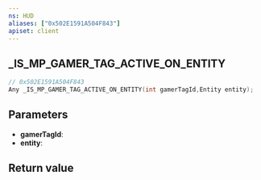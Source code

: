 ```yaml
---
ns: HUD
aliases: ["0x502E1591A504F843"]
apiset: client
---
```

## _IS_MP_GAMER_TAG_ACTIVE_ON_ENTITY

```c
// 0x502E1591A504F843
Any _IS_MP_GAMER_TAG_ACTIVE_ON_ENTITY(int gamerTagId,Entity entity);
```


## Parameters
* **gamerTagId**:
* **entity**:

## Return value

